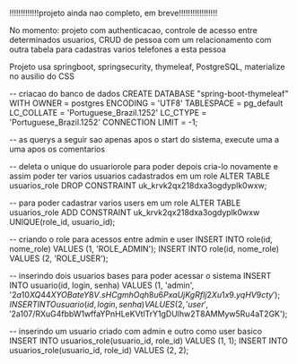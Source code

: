 !!!!!!!!!!!!!projeto ainda nao completo, em breve!!!!!!!!!!!!!!!!!

No momento:
projeto com authenticacao, controle de acesso entre determinados usuarios, CRUD de pessoa com um relacionamento com outra tabela para cadastras varios telefones a esta pessoa

Projeto usa springboot, springsecurity, thymeleaf, PostgreSQL, materialize no ausilio do CSS


-- criacao do banco de dados
CREATE DATABASE "spring-boot-thymeleaf"
  WITH OWNER = postgres
       ENCODING = 'UTF8'
       TABLESPACE = pg_default
       LC_COLLATE = 'Portuguese_Brazil.1252'
       LC_CTYPE = 'Portuguese_Brazil.1252'
       CONNECTION LIMIT = -1;

-- as querys a seguir sao apenas apos o start do sistema, execute uma a uma apos os comentarios

-- deleta o unique do usuariorole para poder depois cria-lo novamente e assim poder ter varios usuarios cadastrados em um role
ALTER TABLE usuarios_role DROP
  CONSTRAINT uk_krvk2qx218dxa3ogdyplk0wxw;

-- para poder cadastrar varios users em um role
ALTER TABLE usuarios_role
  ADD CONSTRAINT uk_krvk2qx218dxa3ogdyplk0wxw UNIQUE(role_id, usuario_id);

-- criando o role para acessos entre admin e user
INSERT INTO role(id, nome_role) VALUES (1, 'ROLE_ADMIN');
INSERT INTO role(id, nome_role) VALUES (2, 'ROLE_USER');

-- inserindo dois usuarios bases para poder acessar o sistema
INSERT INTO usuario(id, login, senha) VALUES (1, 'admin', '$2a$10$XQ44XYOBateY8V.sHCgmhOqh8u6PxaUjKgRfIj2Xu1x9.yqHV9cty');
INSERT INTO usuario(id, login, senha) VALUES (2, 'user', '$2a$10$7/RXuG4fbbW1wffaYPnHLeKVtlTrY1gDUlhw2T8AMMyw5Ru4aT2GK');

-- inserindo um usuario criado com admin e outro como user basico
INSERT INTO usuarios_role(usuario_id, role_id) VALUES (1, 1);
INSERT INTO usuarios_role(usuario_id, role_id) VALUES (2, 2);
